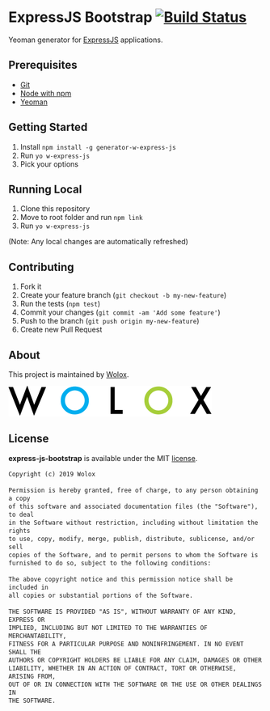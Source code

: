 # ExpressJS Bootstrap [![Build Status](https://api.travis-ci.org/Wolox/express-js-bootstrap.png)](https://travis-ci.org/Wolox/express-js-bootstrap)

Yeoman generator for [ExpressJS](expressjs.com) applications.

## Prerequisites

- [Git](https://git-scm.com/book/en/v2/Getting-Started-Installing-Git)
- [Node with npm](https://github.com/creationix/nvm#install-script)
- [Yeoman](https://yeoman.io)

## Getting Started

1. Install `npm install -g generator-w-express-js`
2. Run `yo w-express-js`
3. Pick your options

## Running Local

1. Clone this repository
2. Move to root folder and run `npm link`
3. Run `yo w-express-js`

(Note: Any local changes are automatically refreshed)

## Contributing

1. Fork it
2. Create your feature branch (`git checkout -b my-new-feature`)
3. Run the tests (`npm test`)
4. Commit your changes (`git commit -am 'Add some feature'`)
5. Push to the branch (`git push origin my-new-feature`)
6. Create new Pull Request

## About

This project is maintained by [Wolox](https://github.com/wolox).

![Wolox](https://raw.githubusercontent.com/Wolox/press-kit/master/logos/logo_banner.png)

## License

**express-js-bootstrap** is available under the MIT [license](LICENSE.md).

    Copyright (c) 2019 Wolox

    Permission is hereby granted, free of charge, to any person obtaining a copy
    of this software and associated documentation files (the "Software"), to deal
    in the Software without restriction, including without limitation the rights
    to use, copy, modify, merge, publish, distribute, sublicense, and/or sell
    copies of the Software, and to permit persons to whom the Software is
    furnished to do so, subject to the following conditions:

    The above copyright notice and this permission notice shall be included in
    all copies or substantial portions of the Software.

    THE SOFTWARE IS PROVIDED "AS IS", WITHOUT WARRANTY OF ANY KIND, EXPRESS OR
    IMPLIED, INCLUDING BUT NOT LIMITED TO THE WARRANTIES OF MERCHANTABILITY,
    FITNESS FOR A PARTICULAR PURPOSE AND NONINFRINGEMENT. IN NO EVENT SHALL THE
    AUTHORS OR COPYRIGHT HOLDERS BE LIABLE FOR ANY CLAIM, DAMAGES OR OTHER
    LIABILITY, WHETHER IN AN ACTION OF CONTRACT, TORT OR OTHERWISE, ARISING FROM,
    OUT OF OR IN CONNECTION WITH THE SOFTWARE OR THE USE OR OTHER DEALINGS IN
    THE SOFTWARE.
